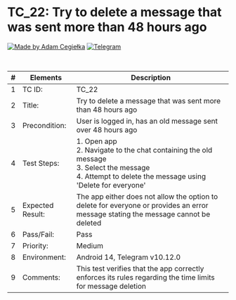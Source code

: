 # TC_22: Try to delete a message that was sent more than 48 hours ago

[![Made by Adam Cegiełka](https://img.shields.io/badge/made%20by%20-Adam%20Cegielka-blue.svg?style=flat-square)](https://adamcegielka.pl)
[![Telegram](https://img.shields.io/badge/Testing%20App-Telegram-24A1DE.svg?logo=telegram)](https://web.telegram.org)

<br>

| # | Elements | Description |
| --- | --- | --- |
| 1 | TC ID: | TC_22 |
| 2 | Title: | Try to delete a message that was sent more than 48 hours ago |
| 3 | Precondition: | User is logged in, has an old message sent over 48 hours ago |
| 4 | Test Steps: | 1. Open app<br>2. Navigate to the chat containing the old message<br>3. Select the message<br>4. Attempt to delete the message using 'Delete for everyone' |
| 5 | Expected Result: | The app either does not allow the option to delete for everyone or provides an error message stating the message cannot be deleted |
| 6 | Pass/Fail: | Pass |
| 7 | Priority: | Medium |
| 8 | Environment: | Android 14, Telegram v10.12.0 |
| 9 | Comments: | This test verifies that the app correctly enforces its rules regarding the time limits for message deletion |
